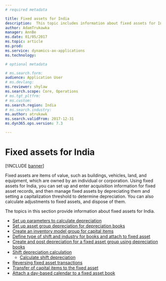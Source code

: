 ```yaml
---
# required metadata

title: Fixed assets for India
description:  This topic includes information about fixed assets for India in Microsoft Dynamics 365 for Finance and Operations.
author: AdamTrukawka
manager: AnnBe
ms.date: 01/05/2017
ms.topic: article
ms.prod: 
ms.service: dynamics-ax-applications
ms.technology: 

# optional metadata

# ms.search.form: 
audience: Application User
# ms.devlang: 
ms.reviewer: shylaw
ms.search.scope: Core, Operations
# ms.tgt_pltfrm: 
# ms.custom: 
ms.search.region: India
# ms.search.industry: 
ms.author: atrukawk
ms.search.validFrom: 2017-12-31
ms.dyn365.ops.version: 7.3

---
```


# Fixed assets for India

[!INCLUDE [banner](../includes/banner.md)]

Fixed assets are items of value, such as buildings, vehicles, land, and equipment, which are owned by an individual or corporation. Using fixed assets for India, you can set up and enter acquisition information for fixed asset records, and then manage fixed assets by depreciating them and setting a capitalization threshold to determine depreciation. You can also calculate adjustments to fixed assets, and dispose of them.

The topics in this section provide information about fixed assets for India.

- [Set up parameters to calculate depreciation](tasks/apac-ind-set-up-depreciation.md)
- [Set up asset group depreciation for depreciation books](tasks/apac-ind-set-up-asset-group-dep.md)
- [Create an inventory model group for capital items](tasks/apac-ind-create-inventory-model-group.md)
- [Define type of shift and industry for books and attach to fixed asset](tasks/apac-ind-books-shift-industry-types.md)
- [Create and post depreciation for a fixed asset group using depreciation books](apac-ind-calculate-post-depreciation.md)
- [Shift depreciation calculation](apac-ind-calculation-shift-depreciation.md)
  - [Calculate shift depreciation](tasks/apac-ind-shift-depreciation-rates.md)
- [Reversing fixed asset transactions](apac-ind-reverse-fixed-assets-transactions.md)
- [Transfer of capital items to the fixed asset](tasks/apac-ind-transfer-capital-items.md)
- [Attach a day-based calendar to a fixed asset book](tasks/apac-ind-attach-day-based-calendar.md)



